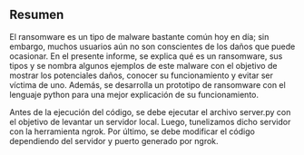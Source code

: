## Resumen

El ransomware es un tipo de malware bastante común hoy en día; sin embargo, muchos usuarios aún no son conscientes de los daños que puede ocasionar. En el presente informe, se explica qué es un ransomware, sus tipos y se nombra algunos ejemplos de este malware con el objetivo de mostrar los potenciales daños, conocer su funcionamiento y evitar ser víctima de uno. Además, se desarrolla un prototipo de ransomware con el lenguaje python para una mejor explicación de su funcionamiento.

Antes de la ejecución del código, se debe ejecutar el archivo server.py con el objetivo de levantar un servidor local. Luego, tunelizamos dicho servidor con la herramienta ngrok. Por último, se debe modificar el código dependiendo del servidor y puerto generado por ngrok.
